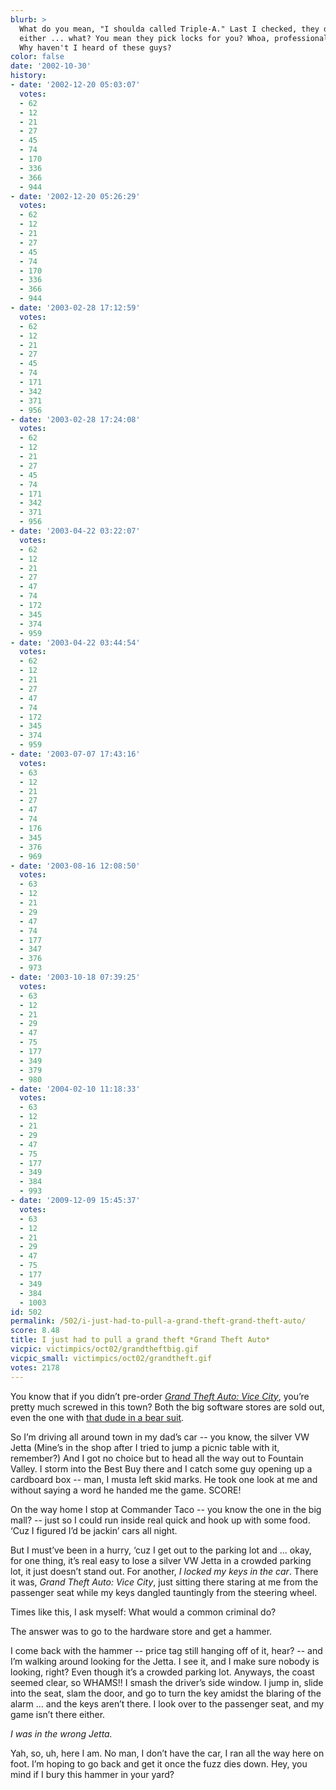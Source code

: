 ```yaml
---
blurb: >
  What do you mean, "I shoulda called Triple-A." Last I checked, they don't sell games
  either ... what? You mean they pick locks for you? Whoa, professional carjackers.
  Why haven't I heard of these guys?
color: false
date: '2002-10-30'
history:
- date: '2002-12-20 05:03:07'
  votes:
  - 62
  - 12
  - 21
  - 27
  - 45
  - 74
  - 170
  - 336
  - 366
  - 944
- date: '2002-12-20 05:26:29'
  votes:
  - 62
  - 12
  - 21
  - 27
  - 45
  - 74
  - 170
  - 336
  - 366
  - 944
- date: '2003-02-28 17:12:59'
  votes:
  - 62
  - 12
  - 21
  - 27
  - 45
  - 74
  - 171
  - 342
  - 371
  - 956
- date: '2003-02-28 17:24:08'
  votes:
  - 62
  - 12
  - 21
  - 27
  - 45
  - 74
  - 171
  - 342
  - 371
  - 956
- date: '2003-04-22 03:22:07'
  votes:
  - 62
  - 12
  - 21
  - 27
  - 47
  - 74
  - 172
  - 345
  - 374
  - 959
- date: '2003-04-22 03:44:54'
  votes:
  - 62
  - 12
  - 21
  - 27
  - 47
  - 74
  - 172
  - 345
  - 374
  - 959
- date: '2003-07-07 17:43:16'
  votes:
  - 63
  - 12
  - 21
  - 27
  - 47
  - 74
  - 176
  - 345
  - 376
  - 969
- date: '2003-08-16 12:08:50'
  votes:
  - 63
  - 12
  - 21
  - 29
  - 47
  - 74
  - 177
  - 347
  - 376
  - 973
- date: '2003-10-18 07:39:25'
  votes:
  - 63
  - 12
  - 21
  - 29
  - 47
  - 75
  - 177
  - 349
  - 379
  - 980
- date: '2004-02-10 11:18:33'
  votes:
  - 63
  - 12
  - 21
  - 29
  - 47
  - 75
  - 177
  - 349
  - 384
  - 993
- date: '2009-12-09 15:45:37'
  votes:
  - 63
  - 12
  - 21
  - 29
  - 47
  - 75
  - 177
  - 349
  - 384
  - 1003
id: 502
permalink: /502/i-just-had-to-pull-a-grand-theft-grand-theft-auto/
score: 8.48
title: I just had to pull a grand theft *Grand Theft Auto*
vicpic: victimpics/oct02/grandtheftbig.gif
vicpic_small: victimpics/oct02/grandtheft.gif
votes: 2178
---
```


You know that if you didn’t pre-order [*Grand Theft Auto: Vice
City*](http://web.archive.org/web/20021030000000/http://gamespy.com/previews/october02/gtavicecityps2/),
you’re pretty much screwed in this town? Both the big software stores
are sold out, even the one with [that dude in a bear
suit](%ARTICLE[106]%).

So I’m driving all around town in my dad’s car -- you know, the silver
VW Jetta (Mine’s in the shop after I tried to jump a picnic table with
it, remember?) And I got no choice but to head all the way out to
Fountain Valley. I storm into the Best Buy there and I catch some guy
opening up a cardboard box -- man, I musta left skid marks. He took one
look at me and without saying a word he handed me the game. SCORE!

On the way home I stop at Commander Taco -- you know the one in the big
mall? -- just so I could run inside real quick and hook up with some
food. ‘Cuz I figured I’d be jackin’ cars all night.

But I must’ve been in a hurry, ‘cuz I get out to the parking lot and ...
okay, for one thing, it’s real easy to lose a silver VW Jetta in a
crowded parking lot, it just doesn’t stand out. For another, *I locked
my keys in the car*. There it was, *Grand Theft Auto: Vice City*, just
sitting there staring at me from the passenger seat while my keys
dangled tauntingly from the steering wheel.

Times like this, I ask myself: What would a common criminal do?

The answer was to go to the hardware store and get a hammer.

I come back with the hammer -- price tag still hanging off of it, hear?
-- and I’m walking around looking for the Jetta. I see it, and I make
sure nobody is looking, right? Even though it’s a crowded parking lot.
Anyways, the coast seemed clear, so WHAMS!! I smash the driver’s side
window. I jump in, slide into the seat, slam the door, and go to turn
the key amidst the blaring of the alarm ... and the keys aren’t there. I
look over to the passenger seat, and my game isn’t there either.

*I was in the wrong Jetta.*

Yah, so, uh, here I am. No man, I don’t have the car, I ran all the way
here on foot. I’m hoping to go back and get it once the fuzz dies down.
Hey, you mind if I bury this hammer in your yard?